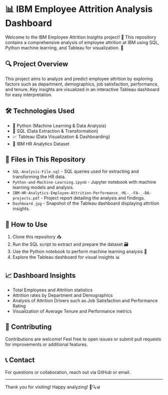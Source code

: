 # 📊 IBM Employee Attrition Analysis Dashboard

Welcome to the IBM Employee Attrition Insights project! 🎉 This repository contains a comprehensive analysis of employee attrition at IBM using SQL, Python machine learning, and Tableau for visualization. 🚀

## 🔍 Project Overview

This project aims to analyze and predict employee attrition by exploring factors such as department, demographics, job satisfaction, performance, and tenure. Key insights are visualized in an interactive Tableau dashboard for easy interpretation.

## 🛠️ Technologies Used

- 🐍 Python (Machine Learning & Data Analysis)
- 💾 SQL (Data Extraction & Transformation)
- 📈 Tableau (Data Visualization & Dashboarding)
- 📄 IBM HR Analytics Dataset

## 📂 Files in This Repository

- `SQL-Analysis-File.sql` - SQL queries used for extracting and transforming the HR data.
- `Python-and-Machine-Learning.ipynb` - Jupyter notebook with machine learning models and analysis.
- `IBM-HR-Analytics-Employee-Attrition-Performance_-ML-_-FA-_-DA-projects.pdf` - Project report detailing the analysis and findings.
- `Dashboard.jpg` - Snapshot of the Tableau dashboard displaying attrition insights.

## 🚀 How to Use

1. Clone this repository 📥
2. Run the SQL script to extract and prepare the dataset 🗃️
3. Use the Python notebook to perform machine learning analysis 🧠
4. Explore the Tableau dashboard for visual insights 📊

## 📈 Dashboard Insights

- Total Employees and Attrition statistics
- Attrition rates by Department and Demographics
- Analysis of Attrition Drivers such as Job Satisfaction and Performance Rating
- Visualization of Average Tenure and Performance metrics

## 🤝 Contributing

Contributions are welcome! Feel free to open issues or submit pull requests for improvements or additional features.

## 📞 Contact

For questions or collaboration, reach out via GitHub or email.

---

Thank you for visiting! Happy analyzing! 🎉🔍📊
